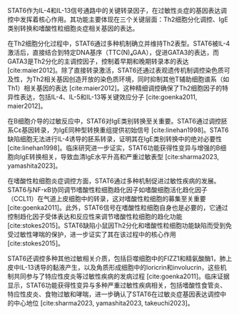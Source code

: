 STAT6作为IL-4和IL-13信号通路中的关键转录因子，在过敏性炎症的基因表达调控中发挥着核心作用。其功能主要体现在三个关键层面：Th2细胞分化调控、IgE类别转换和嗜酸性粒细胞炎症相关基因的表达。

在Th2细胞分化过程中，STAT6通过多种机制确立并维持Th2表型。STAT6被IL-4激活后，直接结合到特定DNA基序（TTC(N)₄GAA），促进GATA3的表达，而GATA3是Th2分化的主调控因子，控制着早期和晚期转录本的表达 [cite:maier2012]。除了直接转录激活，STAT6还通过表观遗传机制调控染色质可及性，为Th2相关基因创造开放的染色质环境，同时抑制其他T辅助细胞谱系（如Th1）相关基因的表达 [cite:maier2012]。这种精细调控确保了Th2细胞因子的特异性表达，包括IL-4、IL-5和IL-13等关键效应分子 [cite:goenka2011, maier2012]。

在B细胞介导的过敏反应中，STAT6对IgE类别转换至关重要。STAT6通过调控胚系Cε基因转录，为IgE同种型转换重组提供初始信号 [cite:linehan1998]。STAT6缺陷细胞无法进行IL-4诱导的胚系转录，证明其在IgE类别转换中的绝对必要性 [cite:linehan1998]。临床研究进一步证实，STAT6功能获得性变异与增强的B细胞向IgE转换相关，导致血清IgE水平升高和严重过敏表型 [cite:sharma2023, yamashita2023]。

在嗜酸性粒细胞炎症调控方面，STAT6通过多种机制促进过敏性疾病的发展。STAT6与NF-κB协同调节嗜酸性粒细胞趋化因子如嗜酸细胞活化趋化因子（CCL11）在气道上皮细胞中的转录，这对嗜酸性粒细胞的募集至关重要 [cite:goenka2011]。此外，STAT6信号在嗜酸性粒细胞自身也是必要的，它通过控制趋化因子受体表达和反应性来调节嗜酸性粒细胞的趋化功能 [cite:stokes2015]。STAT6缺陷小鼠因Th2分化和嗜酸性粒细胞功能缺陷而受到免受过敏性哮喘的保护，进一步证实了其在该过程中的核心作用 [cite:stokes2015]。

STAT6还调控多种其他过敏相关介质，包括巨噬细胞中的FIZZ1和精氨酸酶1，肺上皮中IL-13诱导的黏液产生，以及角质形成细胞中的loricrin和involucrin，这些机制共同参与了特应性皮炎等过敏性疾病的发病过程 [cite:goenka2011]。临床证据显示，STAT6功能获得性变异与多种严重过敏性疾病相关，包括嗜酸性食管炎、特应性皮炎、食物过敏和哮喘，进一步确认了STAT6在过敏炎症基因表达调控中的中心地位 [cite:sharma2023, yamashita2023, takeuchi2023]。